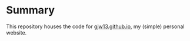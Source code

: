 # Summary

This repository houses the code for [gjw13.github.io](https://gjw13.github.io), my (simple) personal website.
